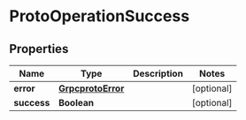 

# ProtoOperationSuccess


## Properties

| Name | Type | Description | Notes |
|------------ | ------------- | ------------- | -------------|
|**error** | [**GrpcprotoError**](GrpcprotoError.md) |  |  [optional] |
|**success** | **Boolean** |  |  [optional] |



